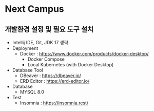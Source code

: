 # Next Campus

## 개발환경 설정 및 필요 도구 설치

- Intellij IDE, Git, JDK 17 생략
- Deployment
  - Docker : https://www.docker.com/products/docker-desktop/
    - Docker Compose 
    - Local Kubernetes (with Docker Desktop)
- Database Tool
  - DBeaver : https://dbeaver.io/
  - ERD Editor : https://erd-editor.io/
- Database
  - MYSQL 8.0
- Test
  - Insomnia : https://insomnia.rest/ 